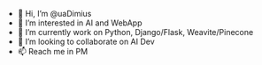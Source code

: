 - 👋 Hi, I’m @uaDimius
- 👀 I’m interested in AI and WebApp
- 🌱 I’m currently work on Python, Django/Flask, Weavite/Pinecone
- 💞️ I’m looking to collaborate on AI Dev
- 📫 Reach me in PM

<!---
uaDimius/uaDimius is a ✨ special ✨ repository because its `README.md` (this file) appears on your GitHub profile.
You can click the Preview link to take a look at your changes.
--->
